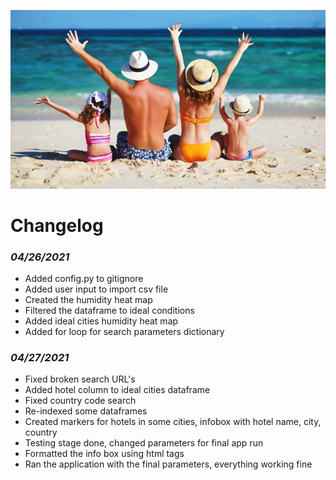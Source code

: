 ![Header](../WeatherPy/resources/header2.jpg)

# Changelog 

### *04/26/2021*
- Added config.py to gitignore
- Added user input to import csv file
- Created the humidity heat map
- Filtered the dataframe to ideal conditions
- Added ideal cities humidity heat map
- Added for loop for search parameters dictionary

### *04/27/2021*
- Fixed broken search URL's
- Added hotel column to ideal cities dataframe
- Fixed country code search
- Re-indexed some dataframes
- Created markers for hotels in some cities, infobox with hotel name, city, country
- Testing stage done, changed parameters for final app run
- Formatted the info box using html tags
- Ran the application with the final parameters, everything working fine